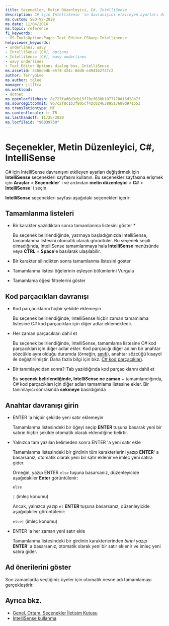 ```yaml
---
title: Seçenekler, Metin Düzenleyici, C#, IntelliSense
description: C# için IntelliSense 'in davranışını etkileyen ayarları değiştirmek için C# bölümünde IntelliSense sayfasını nasıl kullanacağınızı öğrenin.
ms.custom: SEO-VS-2020
ms.date: 11/04/2016
ms.topic: reference
f1_keywords:
- VS.ToolsOptionsPages.Text_Editor.CSharp.Intellisense
helpviewer_keywords:
- underlines, wavy
- IntelliSense [C#], options
- IntelliSense [C#], wavy underlines
- wavy underlines
- Text Editor Options dialog box, IntelliSense
ms.assetid: 3466dedb-e5f4-424c-8dd8-e4941b2f4fc2
author: TerryGLee
ms.author: tglee
manager: jillfra
ms.workload:
- dotnet
ms.openlocfilehash: 8e727fad6d3cb15f70cf630b1077170d16d28b7f
ms.sourcegitcommit: 967c2f8c1b3f805cf42c0246389517689d971b53
ms.translationtype: MT
ms.contentlocale: tr-TR
ms.lasthandoff: 11/25/2020
ms.locfileid: "96039750"
---
```

# <a name="options-text-editor-c-intellisense"></a>Seçenekler, Metin Düzenleyici, C#, IntelliSense

C# için IntelliSense davranışını etkileyen ayarları değiştirmek için **IntelliSense** seçenekleri sayfasını kullanın. Bu seçenekler sayfasına erişmek için **Araçlar**  >  **Seçenekler**' i ve ardından **metin düzenleyici**  >  **C#**  >  **IntelliSense**' i seçin.

**IntelliSense** seçenekleri sayfası aşağıdaki seçenekleri içerir:

## <a name="completion-lists"></a>Tamamlanma listeleri

- Bir karakter yazıldıktan sonra tamamlanma listesini göster *

   Bu seçenek belirlendiğinde, yazmaya başladığınızda IntelliSense, tamamlanma listesini otomatik olarak görüntüler. Bu seçenek seçili olmadığında, IntelliSense tamamlanmaya hala **IntelliSense** menüsünde veya **CTRL** + **Space**'e basılarak ulaşılabilir.

- Bir karakter silindikten sonra tamamlanma listesini göster

- Tamamlanma listesi öğelerinin eşleşen bölümlerini Vurgula

- Tamamlama öğesi filtrelerini göster

## <a name="snippets-behavior"></a>Kod parçacıkları davranışı

- Kod parçacıklarını hiçbir şekilde eklemeyin

   Bu seçenek belirlendiğinde, IntelliSense hiçbir zaman tamamlama listesine C# kod parçacıkları için diğer adlar eklemektedir.

- Her zaman parçacıkları dahil et

   Bu seçenek belirlendiğinde, IntelliSense, tamamlama listesine C# kod parçacıkları için diğer adlar ekler. Kod parçacığı diğer adının bir anahtar sözcükle aynı olduğu durumda (örneğin, [sınıfı](/dotnet/csharp/language-reference/keywords/class)), anahtar sözcüğü kısayol ile değiştirilmiştir. Daha fazla bilgi için bkz. [C# kod parçacıkları](../../ide/visual-csharp-code-snippets.md).

- Bir tanımlayıcıdan sonra?-Tab yazıldığında kod parçacıklarını dahil et

   Bu **seçenek belirlendiğinde, IntelliSense ne zaman** + tamamlandığında, C# kod parçacıkları için diğer adları tamamlama listesine ekler. Bir tanımlayıcı sonrasında **sekmeye** basıldığında

## <a name="enter-key-behavior"></a>Anahtar davranışı girin

- ENTER 'a hiçbir şekilde yeni satır eklemeyin

   Tamamlanma listesindeki bir öğeyi seçip **ENTER** tuşuna basarak yeni bir satırın hiçbir şekilde otomatik olarak eklendiğine belirtir.

- Yalnızca tam yazılan kelimeden sonra ENTER 'a yeni satır ekle

   Tamamlanma listesindeki bir girdinin tüm karakterlerini yazıp **ENTER**' a basarsanız, otomatik olarak yeni bir satır eklenir ve imleç yeni satıra gider.

   Örneğin, yazıp ENTER `else` tuşuna basarsanız, düzenleyicide aşağıdakiler **Enter** görüntülenir:

   `else`

   `|` (imleç konumu)

   Ancak, yalnızca yazıp `el` **ENTER** tuşuna basarsanız, düzenleyicide aşağıdakiler görüntülenir:

   `else|` (imleç konumu)

- ENTER 'a her zaman yeni satır ekle

   Tamamlanma listesindeki bir girdinin karakterlerinden *birini yazıp* **ENTER**' a basarsanız, otomatik olarak yeni bir satır eklenir ve imleç yeni satıra gider.

## <a name="show-name-suggestions"></a>Ad önerilerini göster

Son zamanlarda seçtiğiniz üyeler için otomatik nesne adı tamamlamayı gerçekleştirir.

## <a name="see-also"></a>Ayrıca bkz.

- [Genel, Ortam, Seçenekler İletişim Kutusu](../../ide/reference/general-environment-options-dialog-box.md)
- [IntelliSense kullanma](../../ide/using-intellisense.md)
